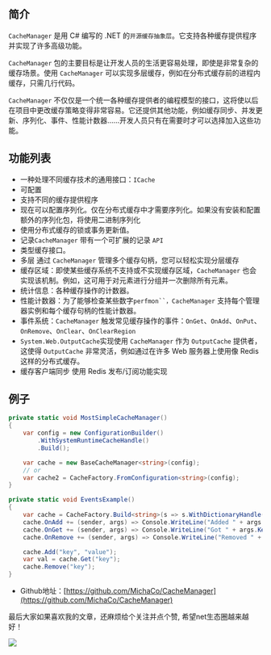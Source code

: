 ## 简介

`CacheManager` 是用 C# 编写的 .NET 的`开源缓存抽象层`。它支持各种缓存提供程序并实现了许多高级功能。

`CacheManager` 包的主要目标是让开发人员的生活更容易处理，即使是非常复杂的缓存场景。使用 `CacheManager` 可以实现多层缓存，例如在分布式缓存前的进程内缓存，只需几行代码。

`CacheManager` 不仅仅是一个统一各种缓存提供者的编程模型的接口，这将使以后在项目中更改缓存策略变得非常容易。它还提供其他功能，例如缓存同步、并发更新、序列化、事件、性能计数器……开发人员只有在需要时才可以选择加入这些功能。

## 功能列表

- 一种处理不同缓存技术的通用接口：`ICache`
- 可配置
- 支持不同的缓存提供程序
- 现在可以配置序列化。仅在分布式缓存中才需要序列化。如果没有安装和配置额外的序列化包，将使用二进制序列化
- 使用分布式缓存的锁或事务更新值。
- 记录`CacheManager` 带有一个可扩展的记录 `API`
- 类型缓存接口。
- 多层 通过 `CacheManager` 管理多个缓存句柄，您可以轻松实现分层缓存
- 缓存区域：即使某些缓存系统不支持或不实现缓存区域，`CacheManager` 也会实现该机制。例如，这可用于对元素进行分组并一次删除所有元素。
- 统计信息：各种缓存操作的计数器。
- 性能计数器：为了能够检查某些数字`perfmon``，CacheManager` 支持每个管理器实例和每个缓存句柄的性能计数器。
- 事件系统：`CacheManager` 触发常见缓存操作的事件：`OnGet`、`OnAdd`、`OnPut`、`OnRemove`、`OnClear`、`OnClearRegion`
- `System.Web.OutputCache`实现使用 `CacheManager` 作为 `OutputCache` 提供者，这使得 `OutputCache` 非常灵活，例如通过在许多 Web 服务器上使用像 Redis 这样的分布式缓存。
- 缓存客户端同步 使用 Redis 发布/订阅功能实现

## 例子

```C#
private static void MostSimpleCacheManager()
{
    var config = new ConfigurationBuilder()
        .WithSystemRuntimeCacheHandle()
        .Build();

    var cache = new BaseCacheManager<string>(config);
    // or
    var cache2 = CacheFactory.FromConfiguration<string>(config);
}

private static void EventsExample()
{
    var cache = CacheFactory.Build<string>(s => s.WithDictionaryHandle());
    cache.OnAdd += (sender, args) => Console.WriteLine("Added " + args.Key);
    cache.OnGet += (sender, args) => Console.WriteLine("Got " + args.Key);
    cache.OnRemove += (sender, args) => Console.WriteLine("Removed " + args.Key);

    cache.Add("key", "value");
    var val = cache.Get("key");
    cache.Remove("key");
}
```
    
- Github地址：[https://github.com/MichaCo/CacheManager](https://github.com/MichaCo/CacheManager) 

最后大家如果喜欢我的文章，还麻烦给个关注并点个赞, 希望net生态圈越来越好！

![](https://img1.dotnet9.com/2022/07/0901.png)
